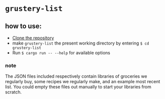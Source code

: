 # `grustery-list`
## how to use:
- [Clone the repository](https://docs.github.com/en/repositories/creating-and-managing-repositories/cloning-a-repository)
- make `grustery-list` the present working directory by entering `$ cd grustery-list` 
- Run `$ cargo run -- --help` for available options
### note
The JSON files included respectively contain libraries of groceries we regularly buy, some recipes we regularly make, and an example most recent list. You could empty these files out manually to start your libraries from scratch.
